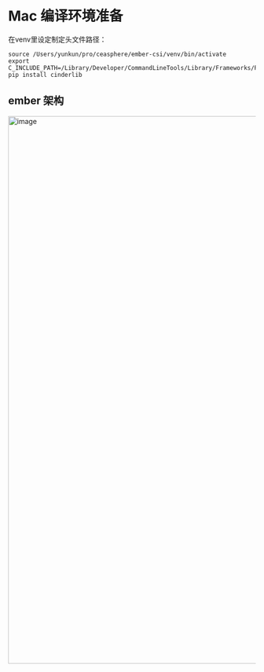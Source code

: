 # Mac 编译环境准备

在venv里设定制定头文件路径：

```shell
source /Users/yunkun/pro/ceasphere/ember-csi/venv/bin/activate
export C_INCLUDE_PATH=/Library/Developer/CommandLineTools/Library/Frameworks/Python3.framework/Versions/3.8/Headers
pip install cinderlib
```

## ember 架构

<img width="1116" alt="image" src="https://github.com/yunkunrao/yunkunrao.github.io/assets/20353538/2841e4e6-3bb3-4978-90f8-cbf607632463">



